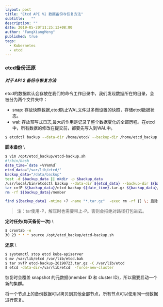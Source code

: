 ```yaml
---
layout: post
title: "Etcd API V2 数据备份与恢复方法"
subtitle:   ""
description: ""
date: 2019-05-20T11:25:13+08:00
author: "FangXiangMeng"
published: true
tags:
  - Kubernetes
  - etcd
---
```



### etcd备份还原
##### 对于 API 2 备份与恢复方法
etcd的数据默认会存放在我们的命令工作目录中，我们发现数据所在的目录，会被分为两个文件夹中：
- snap: 存放快照数据,etcd防止WAL文件过多而设置的快照，存储etcd数据状态。
- wal: 存放预写式日志,最大的作用是记录了整个数据变化的全部历程。在etcd中，所有数据的修改在提交前，都要先写入到WAL中。

```bash
$ etcdctl backup --data-dir /home/etcd/ --backup-dir /home/etcd_backup
```



**脚本备份** \
```bash
$ vim /opt/etcd_backup/etcd-backup.sh
#!/bin/bash
date_time=`date +%Y%m%d`
etcd_data="/var/lib/etcd/"
backup_data="/data/backup"
test -d $backup_data || mkdir -p $backup_data
/usr/local/bin/etcdctl backup --data-dir ${etcd_data} --backup-dir ${backup_data}
tar cvfP ${backup_data}/etcd-backup-${date_time}.tar.gz ${backup_data}/member
rm -rf ${backup_data}/member

find ${backup_data} -mtime +7 -name "*.tar.gz"  -exec rm -rf {} \; 删除7天前的tar包，不包括第7天
```

> 注：tar使用-P，解压时也需要带上-P。否则会把绝对路径打包进去。

**定时任务(每天备份一次)** \
```bash
$ crontab -e
30 23 * * * source /opt/etcd_backup/etcd-backup.sh
```


**还原** \
```bash
$ systemctl stop etcd kube-apiserver
$ mv /var/lib/etcd /var/lib/etcd.bak
$ tar xvfP etcd-backup-20190723.tar.gz -C /var/lib/etcd
$ etcd -data-dir=/var/lib/etcd  -force-new-cluster
```
恢复时会覆盖 snapshot 的元数据(member ID 和 cluster ID)，所以需要启动一个新的集群。

将一个节点上的备份数据可以拷贝到其他全部节点，所有节点可以使用同一份数据进行恢复。

